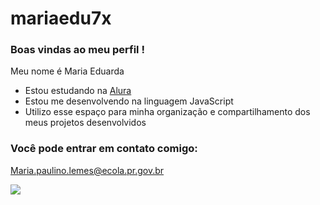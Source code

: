 # mariaedu7x
### Boas vindas ao meu perfil !

Meu nome é Maria Eduarda

- Estou estudando na [Alura](https://www.alura.com.br)
- Estou me desenvolvendo na linguagem JavaScript
- Utilizo esse espaço para minha organização e compartilhamento dos meus projetos desenvolvidos

### Você pode entrar em contato comigo:

Maria.paulino.lemes@ecola.pr.gov.br

![](https://media.tenor.com/loSeXIWYBz4AAAAM/kimetsu-no-yaiba-naho.gif)
